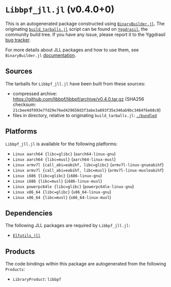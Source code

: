 # `Libbpf_jll.jl` (v0.4.0+0)

This is an autogenerated package constructed using [`BinaryBuilder.jl`](https://github.com/JuliaPackaging/BinaryBuilder.jl). The originating [`build_tarballs.jl`](https://github.com/JuliaPackaging/Yggdrasil/blob/b80d84e9a330c59a2fd9df9bd708bcaa33dcda4c/L/Libbpf/build_tarballs.jl) script can be found on [`Yggdrasil`](https://github.com/JuliaPackaging/Yggdrasil/), the community build tree.  If you have any issue, please report it to the Yggdrasil [bug tracker](https://github.com/JuliaPackaging/Yggdrasil/issues).

For more details about JLL packages and how to use them, see `BinaryBuilder.jl` [documentation](https://juliapackaging.github.io/BinaryBuilder.jl/dev/jll/).

## Sources

The tarballs for `Libbpf_jll.jl` have been built from these sources:

* compressed archive: https://github.com/libbpf/libbpf/archive/v0.4.0.tar.gz (SHA256 checksum: `21cbee4df093e7fd29e76ed429650d3f3abe3a893f35e346ab9bc3484f6e68c0`)
* files in directory, relative to originating `build_tarballs.jl`: [`./bundled`](https://github.com/JuliaPackaging/Yggdrasil/tree/b80d84e9a330c59a2fd9df9bd708bcaa33dcda4c/L/Libbpf/bundled)

## Platforms

`Libbpf_jll.jl` is available for the following platforms:

* `Linux aarch64 {libc=glibc}` (`aarch64-linux-gnu`)
* `Linux aarch64 {libc=musl}` (`aarch64-linux-musl`)
* `Linux armv7l {call_abi=eabihf, libc=glibc}` (`armv7l-linux-gnueabihf`)
* `Linux armv7l {call_abi=eabihf, libc=musl}` (`armv7l-linux-musleabihf`)
* `Linux i686 {libc=glibc}` (`i686-linux-gnu`)
* `Linux i686 {libc=musl}` (`i686-linux-musl`)
* `Linux powerpc64le {libc=glibc}` (`powerpc64le-linux-gnu`)
* `Linux x86_64 {libc=glibc}` (`x86_64-linux-gnu`)
* `Linux x86_64 {libc=musl}` (`x86_64-linux-musl`)

## Dependencies

The following JLL packages are required by `Libbpf_jll.jl`:

* [`Elfutils_jll`](https://github.com/JuliaBinaryWrappers/Elfutils_jll.jl)

## Products

The code bindings within this package are autogenerated from the following `Products`:

* `LibraryProduct`: `libbpf`

